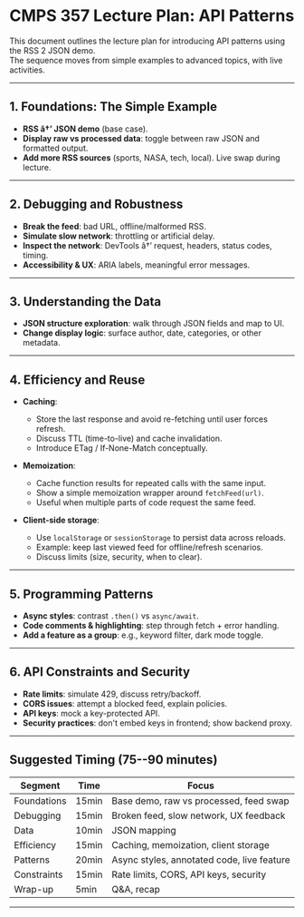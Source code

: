# CMPS 357 Lecture Plan: API Patterns

This document outlines the lecture plan for introducing API patterns using the RSS 2 JSON demo.  
The sequence moves from simple examples to advanced topics, with live activities.

---

## 1. Foundations: The Simple Example
- **RSS â†’ JSON demo** (base case).
- **Display raw vs processed data**: toggle between raw JSON and formatted output.
- **Add more RSS sources** (sports, NASA, tech, local). Live swap during lecture.

---

## 2. Debugging and Robustness
- **Break the feed**: bad URL, offline/malformed RSS.
- **Simulate slow network**: throttling or artificial delay.
- **Inspect the network**: DevTools â†’ request, headers, status codes, timing.
- **Accessibility & UX**: ARIA labels, meaningful error messages.

---

## 3. Understanding the Data
- **JSON structure exploration**: walk through JSON fields and map to UI.
- **Change display logic**: surface author, date, categories, or other metadata.

---

## 4. Efficiency and Reuse
- **Caching**:
  - Store the last response and avoid re-fetching until user forces refresh.
  - Discuss TTL (time-to-live) and cache invalidation.
  - Introduce ETag / If-None-Match conceptually.

- **Memoization**:
  - Cache function results for repeated calls with the same input.
  - Show a simple memoization wrapper around `fetchFeed(url)`.
  - Useful when multiple parts of code request the same feed.

- **Client-side storage**:
  - Use `localStorage` or `sessionStorage` to persist data across reloads.
  - Example: keep last viewed feed for offline/refresh scenarios.
  - Discuss limits (size, security, when to clear).

---

## 5. Programming Patterns
- **Async styles**: contrast `.then()` vs `async/await`.
- **Code comments & highlighting**: step through fetch + error handling.
- **Add a feature as a group**: e.g., keyword filter, dark mode toggle.

---

## 6. API Constraints and Security
- **Rate limits**: simulate 429, discuss retry/backoff.
- **CORS issues**: attempt a blocked feed, explain policies.
- **API keys**: mock a key-protected API.
- **Security practices**: don't embed keys in frontend; show backend proxy.

---

## Suggested Timing (75--90 minutes)

| Segment       | Time  | Focus                                      |
|---------------|-------|--------------------------------------------|
| Foundations   | 15min | Base demo, raw vs processed, feed swap     |
| Debugging     | 15min | Broken feed, slow network, UX feedback     |
| Data          | 10min | JSON mapping                               |
| Efficiency    | 15min | Caching, memoization, client storage       |
| Patterns      | 20min | Async styles, annotated code, live feature |
| Constraints   | 15min | Rate limits, CORS, API keys, security      |
| Wrap-up       | 5min  | Q&A, recap                                |

---